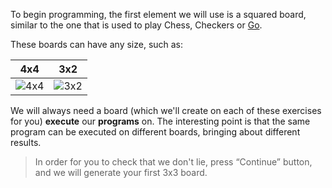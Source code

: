 To begin programming, the first element we will use is a squared board, similar to the one that is used to play Chess, Checkers or [Go](https://en.wikipedia.org/wiki/Go_(game)).
 
These boards can have any size, such as: 

| 4x4 | 3x2 |
|:---:|:---:|
|![4x4](https://raw.githubusercontent.com/sagrado-corazon-alcal/mumuki-fundamentos-gobstones-guia-1-primeros-programas/master/4x4.png)|![3x2](https://raw.githubusercontent.com/sagrado-corazon-alcal/mumuki-fundamentos-gobstones-guia-1-primeros-programas/master/3x2.png)|
 
We will always need a board (which we'll create on each of these exercises for you) **execute** our **programs** on.
The interesting point is that the same program can be executed on different boards, bringing about different results.
 
> In order for you to check that we don't lie, press “Continue” button, and we will generate your first 3x3 board.
